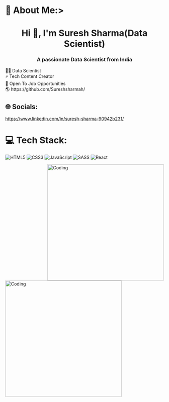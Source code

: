 # 💫 About Me:>
<h1 align="center">Hi 👋, I'm Suresh Sharma(Data Scientist)</h1>
<h3 align="center">A passionate Data Scientist from India</h3>
👨‍💻 Data Scientist <br>⚡ Tech Content Creator<br>💼 Open To Job Opportunities<br>🌎 https://github.com/Sureshsharmah/ <br>


## 🌐 Socials:
https://www.linkedin.com/in/suresh-sharma-90942b231/

# 💻 Tech Stack:
![HTML5](https://img.shields.io/badge/html5-%23E34F26.svg?style=for-the-badge&logo=html5&logoColor=white) ![CSS3](https://img.shields.io/badge/css3-%231572B6.svg?style=for-the-badge&logo=css3&logoColor=white) ![JavaScript](https://img.shields.io/badge/javascript-%23323330.svg?style=for-the-badge&logo=javascript&logoColor=%23F7DF1E) ![SASS](https://img.shields.io/badge/SASS-hotpink.svg?style=for-the-badge&logo=SASS&logoColor=white) ![React](https://img.shields.io/badge/react-%2320232a.svg?style=for-the-badge&logo=react&logoColor=%2361DAFB)

<img align="right" alt="Coding" width="370" src="https://media.tenor.com/rePDfDWO3XoAAAAd/hacking.gif">
<img align="left" alt="Coding" width="370" src="![image](https://github.com/Sureshsharmah/Sureshsharmah/assets/152634588/68841874-d695-4b48-8c34-3f6bbfafd26a)">

